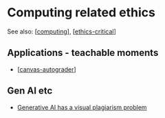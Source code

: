 <!--
 Copyright (C) 2023 David Jones
 
 This file is part of memex.
 
 memex is free software: you can redistribute it and/or modify
 it under the terms of the GNU General Public License as published by
 the Free Software Foundation, either version 3 of the License, or
 (at your option) any later version.
 
 memex is distributed in the hope that it will be useful,
 but WITHOUT ANY WARRANTY; without even the implied warranty of
 MERCHANTABILITY or FITNESS FOR A PARTICULAR PURPOSE.  See the
 GNU General Public License for more details.
 
 You should have received a copy of the GNU General Public License
 along with memex.  If not, see <http://www.gnu.org/licenses/>.
-->

# Computing related ethics 

See also: [[computing]], [[ethics-critical]]

## Applications - teachable moments 

- [[canvas-autograder]]

## Gen AI etc

- [Generative AI has a visual plagiarism problem](https://spectrum.ieee.org/midjourney-copyright)

[//begin]: # "Autogenerated link references for markdown compatibility"
[computing]: computing "Computing"
[ethics-critical]: ..%2Fethics-critical%2Fethics-critical "Ethical and Critical considerations"
[canvas-autograder]: canvas-autograder "Canvas Autograder"
[//end]: # "Autogenerated link references"